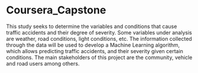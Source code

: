 # Coursera_Capstone
This study seeks to determine the variables and conditions that cause traffic accidents and their degree of severity. Some variables under analysis are weather, road conditions, light conditions, etc.
The information collected through the data will be used to develop a Machine Learning algorithm, which allows predicting traffic accidents, and their severity given certain conditions.
The main stakeholders of this project are the community, vehicle and road users among others.
